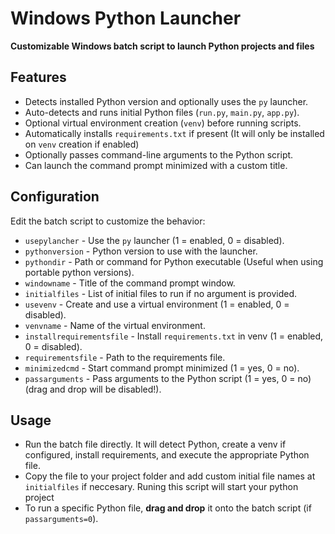 # Windows Python Launcher

**Customizable Windows batch script to launch Python projects and files**

## Features

- Detects installed Python version and optionally uses the `py` launcher.
- Auto-detects and runs initial Python files (`run.py`, `main.py`, `app.py`).
- Optional virtual environment creation (`venv`) before running scripts.
- Automatically installs `requirements.txt` if present (It will only be installed on `venv` creation if enabled)
- Optionally passes command-line arguments to the Python script.
- Can launch the command prompt minimized with a custom title.

## Configuration

Edit the batch script to customize the behavior:

- `usepylancher` - Use the `py` launcher (1 = enabled, 0 = disabled).  
- `pythonversion` - Python version to use with the launcher.  
- `pythondir` - Path or command for Python executable (Useful when using portable python versions).  
- `windowname` - Title of the command prompt window.  
- `initialfiles` - List of initial files to run if no argument is provided.  
- `usevenv` - Create and use a virtual environment (1 = enabled, 0 = disabled).  
- `venvname` - Name of the virtual environment.  
- `installrequirementsfile` - Install `requirements.txt` in venv (1 = enabled, 0 = disabled).  
- `requirementsfile` - Path to the requirements file.  
- `minimizedcmd` - Start command prompt minimized (1 = yes, 0 = no).  
- `passarguments` - Pass arguments to the Python script  (1 = yes, 0 = no) (drag and drop will be disabled!).

## Usage

- Run the batch file directly. It will detect Python, create a venv if configured, install requirements, and execute the appropriate Python file.
- Copy the file to your project folder and add custom initial file names at `initialfiles` if neccesary. Runing this script will start your python project
- To run a specific Python file, **drag and drop** it onto the batch script (if `passarguments=0`).

